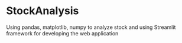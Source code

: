 # StockAnalysis
Using pandas, matplotlib, numpy to analyze stock and using Streamlit framework for developing the web application 
